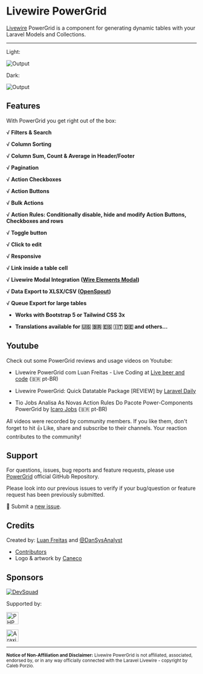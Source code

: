 # Livewire PowerGrid

[Livewire](https://laravel-livewire.com) PowerGrid is a component for  generating dynamic tables with your Laravel Models and Collections.

---

Light: 

![Output](/_media/screenshot_light.png)

Dark:

![Output](/_media/screenshot_dark.png)

## Features

With PowerGrid you get right out of the box:

√ **Filters & Search**

√ **Column Sorting**

√ **Column Sum, Count & Average in Header/Footer**

√ **Pagination**

√ **Action Checkboxes**

√ **Action Buttons**

√ **Bulk Actions**

√ **Action Rules: Conditionally disable, hide and modify Action Buttons, Checkboxes and rows**

√ **Toggle button**

√ **Click to edit**

√ **Responsive**

√ **Link inside a table cell**

√ **Livewire Modal Integration ([Wire Elements Modal](https://github.com/wire-elements/modal))**

√ **Data Export to XLSX/CSV ([OpenSpout](https://github.com/openspout/openspout))**

√ **Queue Export for large tables**

- **Works with Bootstrap 5 or Tailwind CSS 3x**

- **Translations available for 🇺🇸 🇧🇷 🇪🇸 🇮🇹 🇩🇪 and others...**

## Youtube

Check out some PowerGrid reviews and usage videos on Youtube:

- Livewire PowerGrid com Luan Freitas - Live Coding at [Live beer and code](https://www.youtube.com/watch?v=Mml5aagMOm4&t=20s) (🇧🇷 pt-BR)

- Livewire PowerGrid: Quick Datatable Package [REVIEW] by [Laravel Daily](https://www.youtube.com/watch?v=Qj0GLZJzDLY&t=4s)

- Tio Jobs Analisa As Novas Action Rules Do Pacote Power-Components PowerGrid by [Icaro Jobs](https://www.youtube.com/watch?v=8WLLHan1b-U) (🇧🇷 pt-BR)

All videos were recorded by community members. If you like them, don't forget to hit 👍 Like, share and subscribe to their channels. Your reaction contributes to the community!


## Support

For questions, issues, bug reports and feature requests, please use [PowerGrid](https://github.com/Power-Components/livewire-powergrid) official GitHub Repository.

Please look into our previous issues to verify if your bug/question or feature request has been previously submitted.

📣 Submit a [new issue](https://github.com/Power-Components/livewire-powergrid/issues).

## Credits

Created by: [Luan Freitas](https://twitter.com/luanfreitasdev) and [@DanSysAnalyst](https://github.com/dansysanalyst)

- [Contributors](https://github.com/Power-Components/livewire-powergrid/graphs/contributors)
- Logo & artwork by [Caneco](https://github.com/caneco)

## Sponsors

<p>
  <!--DevSquad-->
  <a href="http://devsquad.com" target="_blank">
    <img src="https://livewire-powergrid.com/_media/logos/devsquad.png" alt="DevSquad" height="undefined">
  </a>

</p>
<p></p>
<p></p>
<p>Supported by:</p>
<p>
  <!-- PHPStorm -->
  <a href="https://www.jetbrains.com/phpstorm/" target="_blank">
    <img src="https://livewire-powergrid.com/_media/logos/phpstorm.png" alt="PHPStorm" width="32" height="32">
  </a>
</p>
<p>
  <!-- Araxis Merge -->
  <a href="https://www.araxis.com/merge/" target="_blank">
    <img src="https://livewire-powergrid.com/_media/logos/araxis.png" alt="Araxis Merge" width="32" height="32">
  </a>
</p>

<hr>

<sup><b>Notice of Non-Affiliation and Disclaimer:</b> Livewire PowerGrid is not affiliated, associated, endorsed by, or in any way officially connected with the Laravel Livewire - copyright by Caleb Porzio.</sup>
